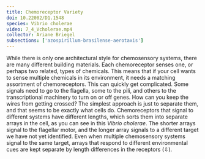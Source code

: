 ```yaml
---
title: Chemoreceptor Variety
doi: 10.22002/D1.1548
species: Vibrio cholerae
video: 7_4_Vcholerae.mp4
collector: Ariane Briegel
subsections: ['azospirillum-brasilense-aerotaxis']
---
```


While there is only one architectural style for chemosensory systems, there are many different building materials. Each chemoreceptor senses one, or perhaps two related, types of chemicals. This means that if your cell wants to sense multiple chemicals in its environment, it needs a matching assortment of chemoreceptors. This can quickly get complicated. Some signals need to go to the flagella, some to the pili, and others to the transcriptional machinery to turn on or off genes. How can you keep the wires from getting crossed? The simplest approach is just to separate them, and that seems to be exactly what cells do. Chemoreceptors that signal to different systems have different lengths, which sorts them into separate arrays in the cell, as you can see in this *Vibrio cholerae*. The shorter arrays signal to the flagellar motor, and the longer array signals to a different target we have not yet identified. Even when multiple chemosensory systems signal to the same target, arrays that respond to different environmental cues are kept separate by length differences in the receptors (⇩).

